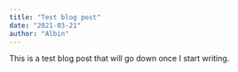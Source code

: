 ```yaml
---
title: "Test blog post"
date: "2021-03-21"
author: "Albin"
---
```


This is a test blog post that will go down once I start writing.
